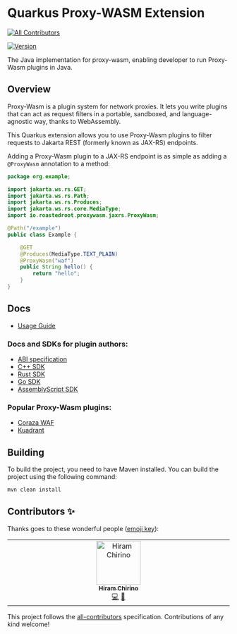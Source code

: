 # Quarkus Proxy-WASM Extension
<!-- ALL-CONTRIBUTORS-BADGE:START - Do not remove or modify this section -->
[![All Contributors](https://img.shields.io/badge/all_contributors-1-orange.svg?style=flat-square)](#contributors-)
<!-- ALL-CONTRIBUTORS-BADGE:END -->

[![Version](https://img.shields.io/maven-central/v/io.quarkiverse.proxy-wasm/quarkus-proxy-wasm?logo=apache-maven&style=flat-square)](https://central.sonatype.com/artifact/io.quarkiverse.proxy-wasm/quarkus-proxy-wasm-parent)

The Java implementation for proxy-wasm, enabling developer to run Proxy-Wasm plugins in Java.

## Overview

Proxy-Wasm is a plugin system for network proxies. It lets you write plugins that can act as request filters in a
portable, sandboxed, and language-agnostic way, thanks to WebAssembly.

This Quarkus extension allows you to use Proxy-Wasm plugins to filter requests to Jakarta REST (formerly known as JAX-RS)
endpoints.

Adding a Proxy-Wasm plugin to a JAX-RS endpoint is as simple as adding a `@ProxyWasm` annotation to a method:

```java
package org.example;

import jakarta.ws.rs.GET;
import jakarta.ws.rs.Path;
import jakarta.ws.rs.Produces;
import jakarta.ws.rs.core.MediaType;
import io.roastedroot.proxywasm.jaxrs.ProxyWasm;

@Path("/example")
public class Example {

    @GET
    @Produces(MediaType.TEXT_PLAIN)
    @ProxyWasm("waf")
    public String hello() {
        return "hello";
    }
}
```

## Docs

* [Usage Guide](./docs/modules/ROOT/pages/index.adoc)

### Docs and SDKs for plugin authors:

* [ABI specification](https://github.com/istio-ecosystem/wasm-extensions[Proxy-Wasm)
* [C++ SDK](https://github.com/proxy-wasm/proxy-wasm-cpp-sdk[Proxy-Wasm)
* [Rust SDK](https://github.com/proxy-wasm/proxy-wasm-rust-sdk[Proxy-Wasm)
* [Go SDK](https://github.com/proxy-wasm/proxy-wasm-go-sdk[Proxy-Wasm)
* [AssemblyScript SDK](https://github.com/solo-io/proxy-runtime[Proxy-Wasm)

### Popular Proxy-Wasm plugins:

* [Coraza WAF](link:https://github.com/corazawaf/coraza-proxy-wasm)
* [Kuadrant](link:https://github.com/Kuadrant/wasm-shim/)


## Building

To build the project, you need to have Maven installed. You can build the project using the following command:

```bash
mvn clean install
```

## Contributors ✨

Thanks goes to these wonderful people ([emoji key](https://allcontributors.org/docs/en/emoji-key)):

<!-- ALL-CONTRIBUTORS-LIST:START - Do not remove or modify this section -->
<!-- prettier-ignore-start -->
<!-- markdownlint-disable -->
<table>
  <tbody>
    <tr>
      <td align="center" valign="top" width="14.28%"><a href="http://hiramchirino.com"><img src="https://avatars.githubusercontent.com/u/103255?v=4?s=100" width="100px;" alt="Hiram Chirino"/><br /><sub><b>Hiram Chirino</b></sub></a><br /><a href="https://github.com/quarkiverse/quarkus-proxy-wasm/commits?author=chirino" title="Code">💻</a> <a href="#maintenance-chirino" title="Maintenance">🚧</a></td>
    </tr>
  </tbody>
</table>

<!-- markdownlint-restore -->
<!-- prettier-ignore-end -->

<!-- ALL-CONTRIBUTORS-LIST:END -->

This project follows the [all-contributors](https://github.com/all-contributors/all-contributors) specification. Contributions of any kind welcome!